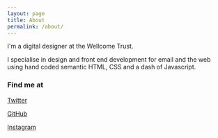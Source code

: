 ```yaml
---
layout: page
title: About
permalink: /about/
---
```


I'm a digital designer at the Wellcome Trust.

I specialise in design and front end development for email and the web using hand coded semantic HTML, CSS and a dash of Javascript.

### Find me at

[Twitter](https://twitter.com/jackcraig)

[GitHub](https://github.com/jackcraig)

[Instagram](https://instagram.com/jackcraig)